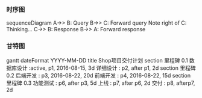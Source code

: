### 时序图
sequenceDiagram
	A->> B: Query
	B->> C: Forward query
	Note right of C: Thinking...
	C->> B: Response
	B->> A: Forward response




### 甘特图
gantt
	dateFormat  YYYY-MM-DD
	title Shop项目交付计划
	section 里程碑 0.1 
	数据库设计          :active,    p1, 2016-08-15, 3d
	详细设计            :           p2, after p1, 2d
	section 里程碑 0.2
	后端开发            :           p3, 2016-08-22, 20d
	前端开发            :           p4, 2016-08-22, 15d
	section 里程碑 0.3
	功能测试            :       p6, after p3, 5d
	上线               :       p7, after p6, 2d
	交付               :       p8, afterp7, 2d
